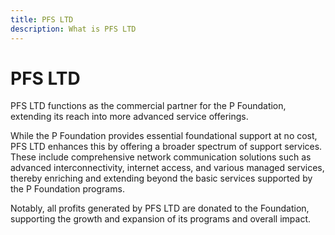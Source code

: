 ```yaml
---
title: PFS LTD
description: What is PFS LTD
---
```


# PFS LTD

PFS LTD functions as the commercial partner for the P Foundation, extending its reach into more advanced service offerings.

While the P Foundation provides essential foundational support at no cost, PFS LTD enhances this by offering a broader spectrum of support services. These include comprehensive network communication solutions such as advanced interconnectivity, internet access, and various managed services, thereby enriching and extending beyond the basic services supported by the P Foundation programs.

Notably, all profits generated by PFS LTD are donated to the Foundation, supporting the growth and expansion of its programs and overall impact.
